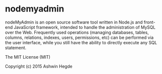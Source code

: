 # nodemyadmin

nodeMyAdmin is an open source software tool written in Node.js and front-end JavaScript framework, intended to handle the administration of MySQL over the Web. Frequently used operations (managing databases, tables, columns, relations, indexes, users, permissions, etc) can be performed via the user interface, while you still have the ability to directly execute any SQL statement.

The MIT License (MIT)

Copyright (c) 2015 Ashwin Hegde